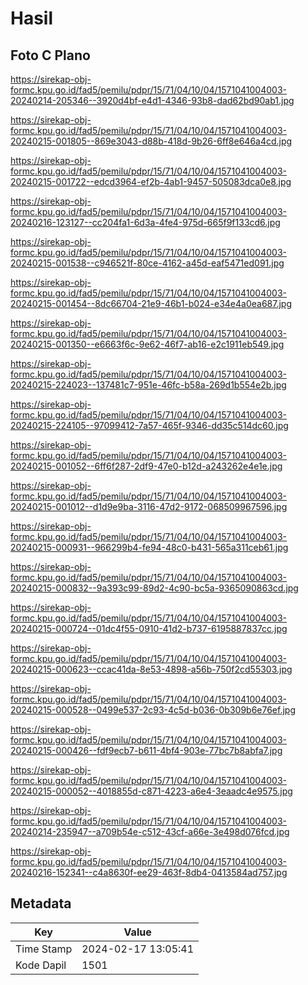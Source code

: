 # Hasil

## Foto C Plano

https://sirekap-obj-formc.kpu.go.id/fad5/pemilu/pdpr/15/71/04/10/04/1571041004003-20240214-205346--3920d4bf-e4d1-4346-93b8-dad62bd90ab1.jpg

https://sirekap-obj-formc.kpu.go.id/fad5/pemilu/pdpr/15/71/04/10/04/1571041004003-20240215-001805--869e3043-d88b-418d-9b26-6ff8e646a4cd.jpg

https://sirekap-obj-formc.kpu.go.id/fad5/pemilu/pdpr/15/71/04/10/04/1571041004003-20240215-001722--edcd3964-ef2b-4ab1-9457-505083dca0e8.jpg

https://sirekap-obj-formc.kpu.go.id/fad5/pemilu/pdpr/15/71/04/10/04/1571041004003-20240216-123127--cc204fa1-6d3a-4fe4-975d-665f9f133cd6.jpg

https://sirekap-obj-formc.kpu.go.id/fad5/pemilu/pdpr/15/71/04/10/04/1571041004003-20240215-001538--c946521f-80ce-4162-a45d-eaf5471ed091.jpg

https://sirekap-obj-formc.kpu.go.id/fad5/pemilu/pdpr/15/71/04/10/04/1571041004003-20240215-001454--8dc66704-21e9-46b1-b024-e34e4a0ea687.jpg

https://sirekap-obj-formc.kpu.go.id/fad5/pemilu/pdpr/15/71/04/10/04/1571041004003-20240215-001350--e6663f6c-9e62-46f7-ab16-e2c1911eb549.jpg

https://sirekap-obj-formc.kpu.go.id/fad5/pemilu/pdpr/15/71/04/10/04/1571041004003-20240215-224023--137481c7-951e-46fc-b58a-269d1b554e2b.jpg

https://sirekap-obj-formc.kpu.go.id/fad5/pemilu/pdpr/15/71/04/10/04/1571041004003-20240215-224105--97099412-7a57-465f-9346-dd35c514dc60.jpg

https://sirekap-obj-formc.kpu.go.id/fad5/pemilu/pdpr/15/71/04/10/04/1571041004003-20240215-001052--6ff6f287-2df9-47e0-b12d-a243262e4e1e.jpg

https://sirekap-obj-formc.kpu.go.id/fad5/pemilu/pdpr/15/71/04/10/04/1571041004003-20240215-001012--d1d9e9ba-3116-47d2-9172-068509967596.jpg

https://sirekap-obj-formc.kpu.go.id/fad5/pemilu/pdpr/15/71/04/10/04/1571041004003-20240215-000931--966299b4-fe94-48c0-b431-565a311ceb61.jpg

https://sirekap-obj-formc.kpu.go.id/fad5/pemilu/pdpr/15/71/04/10/04/1571041004003-20240215-000832--9a393c99-89d2-4c90-bc5a-9365090863cd.jpg

https://sirekap-obj-formc.kpu.go.id/fad5/pemilu/pdpr/15/71/04/10/04/1571041004003-20240215-000724--01dc4f55-0910-41d2-b737-6195887837cc.jpg

https://sirekap-obj-formc.kpu.go.id/fad5/pemilu/pdpr/15/71/04/10/04/1571041004003-20240215-000623--ccac41da-8e53-4898-a56b-750f2cd55303.jpg

https://sirekap-obj-formc.kpu.go.id/fad5/pemilu/pdpr/15/71/04/10/04/1571041004003-20240215-000528--0499e537-2c93-4c5d-b036-0b309b6e76ef.jpg

https://sirekap-obj-formc.kpu.go.id/fad5/pemilu/pdpr/15/71/04/10/04/1571041004003-20240215-000426--fdf9ecb7-b611-4bf4-903e-77bc7b8abfa7.jpg

https://sirekap-obj-formc.kpu.go.id/fad5/pemilu/pdpr/15/71/04/10/04/1571041004003-20240215-000052--4018855d-c871-4223-a6e4-3eaadc4e9575.jpg

https://sirekap-obj-formc.kpu.go.id/fad5/pemilu/pdpr/15/71/04/10/04/1571041004003-20240214-235947--a709b54e-c512-43cf-a66e-3e498d076fcd.jpg

https://sirekap-obj-formc.kpu.go.id/fad5/pemilu/pdpr/15/71/04/10/04/1571041004003-20240216-152341--c4a8630f-ee29-463f-8db4-0413584ad757.jpg


## Metadata

| Key        | Value               |
| ---------- | ------------------- |
| Time Stamp | 2024-02-17 13:05:41 |
| Kode Dapil | 1501                |




